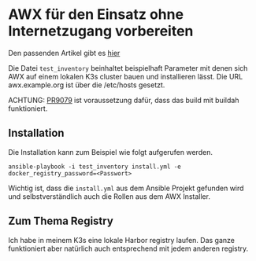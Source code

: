# AWX für den Einsatz ohne Internetzugang vorbereiten

Den passenden Artikel gibt es [hier](https://it-baschtler.de/2021/01/31/awx-air-gapped---mit-eigenem-image-und-ohne-internetzugang-in-die-produktionsumgebung/)


Die Datei `test_inventory` beinhaltet beispielhaft Parameter mit denen sich AWX auf einem lokalen K3s cluster bauen und installieren lässt. Die URL awx.example.org ist über die /etc/hosts gesetzt.

ACHTUNG: [PR9079](https://github.com/ansible/awx/pull/9079) ist voraussetzung dafür, dass das build mit buildah funktioniert.

## Installation

Die Installation kann zum Beispiel wie folgt aufgerufen werden. 

`ansible-playbook -i test_inventory install.yml -e  docker_registry_password=<Passwort>`

Wichtig ist, dass die `install.yml` aus dem Ansible Projekt gefunden wird und selbstverständlich auch die Rollen aus dem AWX Installer.

## Zum Thema Registry

Ich habe in meinem K3s eine lokale Harbor registry laufen. Das ganze funktioniert aber natürlich auch entsprechend mit jedem anderen registry.